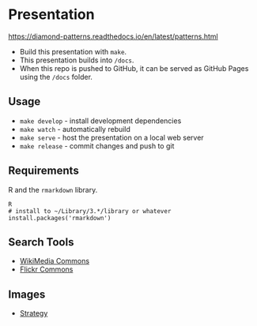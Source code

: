 # Presentation

https://diamond-patterns.readthedocs.io/en/latest/patterns.html

- Build this presentation with `make`.
- This presentation builds into `/docs`.
- When this repo is pushed to GitHub, it can be served as GitHub Pages using the `/docs` folder.

## Usage

- `make develop` - install development dependencies
- `make watch` - automatically rebuild
- `make serve` - host the presentation on a local web server
- `make release` - commit changes and push to git

## Requirements

R and the `rmarkdown` library.

    R
    # install to ~/Library/3.*/library or whatever
    install.packages('rmarkdown')

## Search Tools

- [WikiMedia Commons](https://commons.wikimedia.org/w/index.php?search=SEARCH_TERM&title=Special:Search&profile=images&fulltext=1)
- [Flickr Commons](https://www.flickr.com/search/?text=SEARCH_TERM&is_commons=true&license=2%2C3%2C4%2C5%2C6%2C9&safe_search=3)

## Images

- [Strategy](https://en.wikipedia.org/wiki/File:Strategy.jpg)
